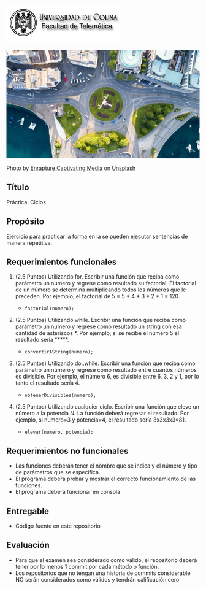 
![Logo UCOL](img/ucol-logo.jpg)

![Portada](img/cover.jpg)

<span>Photo by <a href="https://unsplash.com/@enrapture?utm_source=unsplash&amp;utm_medium=referral&amp;utm_content=creditCopyText">Enrapture Captivating Media</a> on <a href="https://unsplash.com/s/photos/circle?utm_source=unsplash&amp;utm_medium=referral&amp;utm_content=creditCopyText">Unsplash</a></span>

## Título

Práctica: Ciclos

## Propósito

Ejercicio para practicar la forma en la se pueden ejecutar sentencias de manera repetitiva.

## Requerimientos funcionales

1. (2.5 Puntos) Utilizando for. Escribir una función que reciba como parámetro un número y regrese como resultado su factorial. El factorial de un número se determina multiplicando todos los números que le preceden. Por ejemplo, el factorial de 5 = 5 * 4 * 3 * 2 * 1 = 120.
     - `factorial(numero);`

2. (2.5 Puntos) Utilizando while. Escribir una función que reciba como parámetro un numero y regrese como resultado un string con esa cantidad de asteriscos *. Por ejemplo, si se recibe el número 5 el resultado sería *****.
     - `convertirAString(numero);`

3. (2.5 Puntos) Utilizando do..while. Escribir una función que reciba como parámetro un número y regrese como resultado entre cuantos números es divisible. Por ejemplo, el número 6, es divisible entre 6, 3, 2 y 1, por lo tanto el resultado sería 4.
     - `obtenerDivisibles(numero);`

4. (2.5 Puntos) Utilizando cualquier ciclo. Escribir una función que eleve un número a la potencia N. La función deberá regresar el resultado. Por ejemplo, si numero=3 y potencia=4, el resultado sería 3x3x3x3=81. 
     - `elevar(numero, potencia);`

## Requerimientos no funcionales

- Las funciones deberán tener el nómbre que se indica y el número y tipo de parámetros que se especifica.
- El programa deberá probar y mostrar el correcto funcionamiento de las funciones.
- El programa deberá funcionar en consola

## Entregable

- Código fuente en este repositorio
  
## Evaluación

- Para que el examen sea considerado como válido, el repositorio deberá tener por lo menos 1 commit por cada método o función.
- Los repositorios que no tengan una historia de commits considerable NO serán considerados como válidos y tendrán calificación cero
